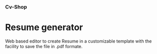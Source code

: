 ### Cv-Shop
# Resume generator
Web based editor to create Resume in a customizable template with the facility to save the file in .pdf formate.  
